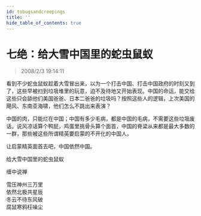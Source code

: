 ```yaml
---
id: tobugsandcreepings
title: ''
hide_table_of_contents: true
---
```


# 七绝：给大雪中国里的蛇虫鼠蚁

> 2008/2/3 19:14:11

<div style={{fontSize: '18px', fontWeight: 'normal', textAlign: 'left', lineHeight: '180%'}}>

看到不少蛇虫鼠蚁趁着大雪冒出来，以为一个打击中国、打击中国政府的时刻又到了，这些早被扫到垃圾堆里的玩意，迫不及待地又开始表现。中国的命运，能交给这些只会舔他们美国爸爸、日本二爸爸的垃圾吗？按照这些人的逻辑，上次美国的飓风、东南亚海啸，他们怎么不跳出来表演？
 
中国的肉，只能烂在中国；中国有多少毛病，都是中国的毛病，不需要这些垃圾废话。说风凉话算个鸭屁，鸡蛋里挑骨头算个面首，中国的脊梁从来都是最大多数的一群，那些被这些所谓精英要启蒙的不开化的中国人。
 
让启蒙精英面首去吧，中国依然中国。
</div>

<div style={{color:'#FF0000', fontSize: '32px', fontWeight: 'bold', textAlign: 'center', lineHeight: '150%'}}>

给大雪中国里的蛇虫鼠蚁
</div>

<div style={{color:'#FF0000', fontSize: '32px', fontWeight: 'bold', textAlign: 'center', lineHeight: '150%'}}>

缠中说禅
</div>

<div style={{color:'#FF0000', fontSize: '32px', fontWeight: 'bold', textAlign: 'center', lineHeight: '150%'}}>

雪压神州三万里<br/>
依然北极共星辰<br/>
冬云不待东风破<br/>
腐鼠寒鸦枉噪尘
</div>